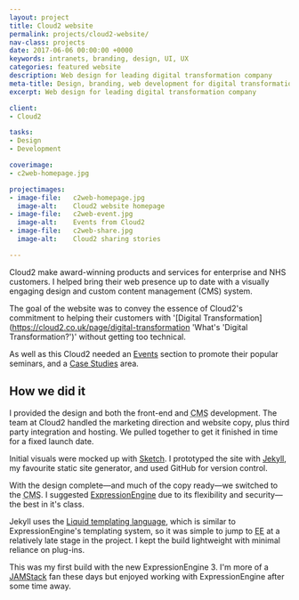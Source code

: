 ```yaml
---
layout: project
title: Cloud2 website
permalink: projects/cloud2-website/
nav-class: projects
date: 2017-06-06 00:00:00 +0000
keywords: intranets, branding, design, UI, UX
categories: featured website
description: Web design for leading digital transformation company
meta-title: Design, branding, web development for digital transformation
excerpt: Web design for leading digital transformation company

client:
- Cloud2

tasks:
- Design
- Development

coverimage:
- c2web-homepage.jpg

projectimages:
- image-file:   c2web-homepage.jpg
  image-alt:    Cloud2 website homepage
- image-file:   c2web-event.jpg
  image-alt:    Events from Cloud2
- image-file:   c2web-share.jpg
  image-alt:    Cloud2 sharing stories

---
```


Cloud2 make award-winning products and services for enterprise and NHS customers. I helped bring their web presence up to date with a visually engaging design and custom content management (CMS) system.

The goal of the website was to convey the essence of Cloud2's commitment to helping their customers with '[Digital Transformation](https://cloud2.co.uk/page/digital-transformation 'What's 'Digital Transformation?')' without getting too technical. 

As well as this Cloud2 needed an [Events](https://cloud2.co.uk/events 'Events at Cloud2') section to promote their popular seminars, and a [Case Studies](https://cloud2.co.uk/stories 'Case Study stories from Cloud2') area.

## How we did it
 
I provided the design and both the front-end and <abbr title="content management system">CMS</abbr> development. The team at Cloud2 handled the marketing direction and website copy, plus third party integration and hosting. We pulled together to get it finished in time for a fixed launch date.

Initial visuals were mocked up with [Sketch](https://www.sketchapp.com/ 'Sketch App'). I prototyped the site with [Jekyll](http://jekyllrb.com/ 'Jekyll, the static site generator from GitHub'), my favourite static site generator, and used  GitHub for version control.

With the design complete—and much of the copy ready—we switched to the <abbr title="content management system">CMS</abbr>. I suggested [ExpressionEngine](https://expressionengine.com/ 'ExpressionEngine CMS') due to its flexibility and security—the best in it's class.

Jekyll uses the [Liquid templating language](https://shopify.github.io/liquid/ 'Liquid templating language from Shopify'), which is similar to ExpressionEngine's templating system, so it was simple to jump to <abbr title="ExpressionEngine">EE</abbr> at a relatively late stage in the project. I kept the build lightweight with minimal reliance on plug-ins.

This was my first build with the new ExpressionEngine 3. I'm more of a <a href="https://jamstack.org/" title="What's the JAMStack?">JAMStack</a> fan these days but enjoyed working with ExpressionEngine after some time away.